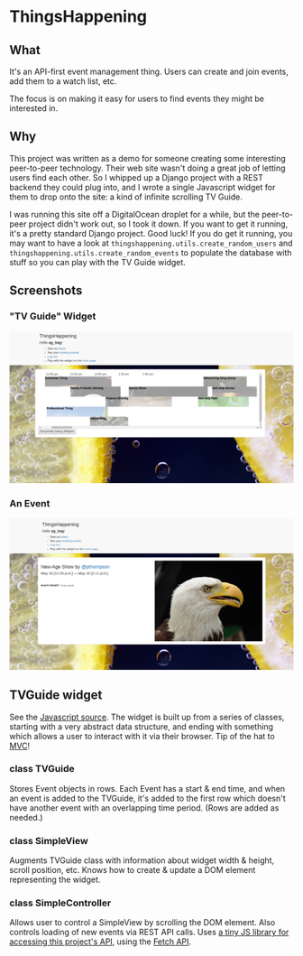 # ThingsHappening

## What

It's an API-first event management thing.
Users can create and join events, add them to a watch list, etc.

The focus is on making it easy for users to find events they might be interested in.

## Why

This project was written as a demo for someone creating some interesting peer-to-peer technology.
Their web site wasn't doing a great job of letting users find each other.
So I whipped up a Django project with a REST backend they could plug into,
and I wrote a single Javascript widget for them to drop onto the site:
a kind of infinite scrolling TV Guide.

I was running this site off a DigitalOcean droplet for a while,
but the peer-to-peer project didn't work out, so I took it down.
If you want to get it running, it's a pretty standard Django project. Good luck!
If you do get it running, you may want to have a look at
`thingshappening.utils.create_random_users` and `thingshappening.utils.create_random_events`
to populate the database with stuff so you can play with the TV Guide widget.


## Screenshots

### "TV Guide" Widget

![](/screenshot1.png)

### An Event

![](/screenshot2.png)


## TVGuide widget

See the [Javascript source](thingshappening/static/thingshappening/js/tvguide.js).
The widget is built up from a series of classes, starting with a very abstract data structure,
and ending with something which allows a user to interact with it via their browser.
Tip of the hat to [MVC](https://en.wikipedia.org/wiki/Model%E2%80%93view%E2%80%93controller)!

### class TVGuide

Stores Event objects in rows. Each Event has a start & end time, and when an event is added to the TVGuide,
it's added to the first row which doesn't have another event with an overlapping time period.
(Rows are added as needed.)

### class SimpleView

Augments TVGuide class with information about widget width & height, scroll position, etc.
Knows how to create & update a DOM element representing the widget.

### class SimpleController

Allows user to control a SimpleView by scrolling the DOM element.
Also controls loading of new events via REST API calls.
Uses [a tiny JS library for accessing this project's API](thingshappening/static/thingshappening/js/th_api.js),
using the [Fetch API](https://developer.mozilla.org/en-US/docs/Web/API/Fetch_API).

